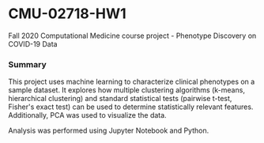 # CMU-02718-HW1
Fall 2020 Computational Medicine course project - Phenotype Discovery on COVID-19 Data

### Summary

This project uses machine learning to characterize clinical phenotypes on a sample dataset. It explores how multiple clustering algorithms (k-means, hierarchical clustering) and standard statistical tests (pairwise t-test, Fisher's exact test) can be used to determine statistically relevant features. Additionally, PCA was used to visualize the data.

Analysis was performed using Jupyter Notebook and Python.
